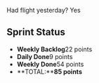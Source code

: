 Had flight yesterday? Yes

## Sprint Status
-   **Weekly Backlog**22 points
-   **Daily Done**9 points
-   **Weekly Done**54 points
-   **TOTAL:****85 points**